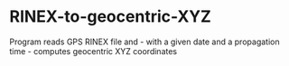 # RINEX-to-geocentric-XYZ
Program reads GPS RINEX file and - with a given date and a propagation time - computes geocentric XYZ coordinates
